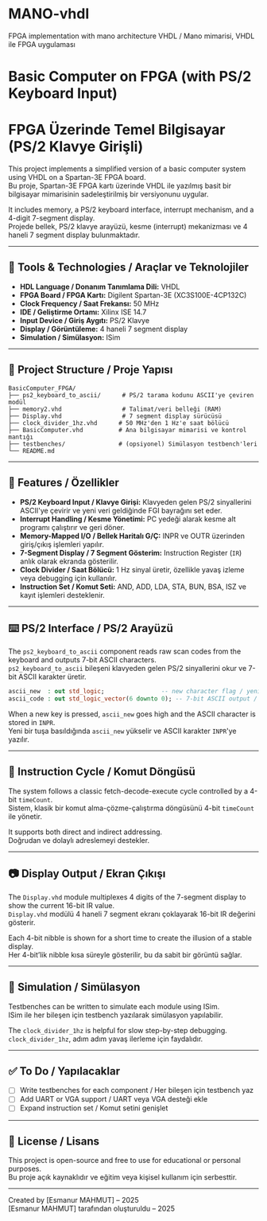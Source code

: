 # MANO-vhdl
FPGA implementation with mano architecture VHDL / Mano mimarisi, VHDL ile FPGA uygulaması

# Basic Computer on FPGA (with PS/2 Keyboard Input)  
# FPGA Üzerinde Temel Bilgisayar (PS/2 Klavye Girişli)

This project implements a simplified version of a basic computer system using VHDL on a Spartan-3E FPGA board.  
Bu proje, Spartan-3E FPGA kartı üzerinde VHDL ile yazılmış basit bir bilgisayar mimarisinin sadeleştirilmiş bir versiyonunu uygular.

It includes memory, a PS/2 keyboard interface, interrupt mechanism, and a 4-digit 7-segment display.  
Projede bellek, PS/2 klavye arayüzü, kesme (interrupt) mekanizması ve 4 haneli 7 segment display bulunmaktadır.

---

## 🧰 Tools & Technologies / Araçlar ve Teknolojiler

- **HDL Language / Donanım Tanımlama Dili:** VHDL  
- **FPGA Board / FPGA Kartı:** Digilent Spartan-3E (XC3S100E-4CP132C)  
- **Clock Frequency / Saat Frekansı:** 50 MHz  
- **IDE / Geliştirme Ortamı:** Xilinx ISE 14.7  
- **Input Device / Giriş Aygıtı:** PS/2 Klavye  
- **Display / Görüntüleme:** 4 haneli 7 segment display  
- **Simulation / Simülasyon:** ISim

---

## 📁 Project Structure / Proje Yapısı

```
BasicComputer_FPGA/
├── ps2_keyboard_to_ascii/      # PS/2 tarama kodunu ASCII'ye çeviren modül
├── memory2.vhd                 # Talimat/veri belleği (RAM)
├── Display.vhd                 # 7 segment display sürücüsü
├── clock_divider_1hz.vhd      # 50 MHz'den 1 Hz'e saat bölücü
├── BasicComputer.vhd          # Ana bilgisayar mimarisi ve kontrol mantığı
├── testbenches/               # (opsiyonel) Simülasyon testbench'leri
└── README.md
```

---

## 🔑 Features / Özellikler

- **PS/2 Keyboard Input / Klavye Girişi:** Klavyeden gelen PS/2 sinyallerini ASCII'ye çevirir ve yeni veri geldiğinde FGI bayrağını set eder.  
- **Interrupt Handling / Kesme Yönetimi:** PC yedeği alarak kesme alt programı çalıştırır ve geri döner.  
- **Memory-Mapped I/O / Bellek Haritalı G/Ç:** INPR ve OUTR üzerinden giriş/çıkış işlemleri yapılır.  
- **7-Segment Display / 7 Segment Gösterim:** Instruction Register (`IR`) anlık olarak ekranda gösterilir.  
- **Clock Divider / Saat Bölücü:** 1 Hz sinyal üretir, özellikle yavaş izleme veya debugging için kullanılır.  
- **Instruction Set / Komut Seti:** AND, ADD, LDA, STA, BUN, BSA, ISZ ve kayıt işlemleri desteklenir.

---

## ⌨️ PS/2 Interface / PS/2 Arayüzü

The `ps2_keyboard_to_ascii` component reads raw scan codes from the keyboard and outputs 7-bit ASCII characters.  
`ps2_keyboard_to_ascii` bileşeni klavyeden gelen PS/2 sinyallerini okur ve 7-bit ASCII karakter üretir.

```vhdl
ascii_new  : out std_logic;                -- new character flag / yeni karakter geldi bayrağı
ascii_code : out std_logic_vector(6 downto 0); -- 7-bit ASCII output / 7-bit ASCII çıktısı
```

When a new key is pressed, `ascii_new` goes high and the ASCII character is stored in `INPR`.  
Yeni bir tuşa basıldığında `ascii_new` yükselir ve ASCII karakter `INPR`'ye yazılır.

---

## 🔄 Instruction Cycle / Komut Döngüsü

The system follows a classic fetch-decode-execute cycle controlled by a 4-bit `timeCount`.  
Sistem, klasik bir komut alma-çözme-çalıştırma döngüsünü 4-bit `timeCount` ile yönetir.

It supports both direct and indirect addressing.  
Doğrudan ve dolaylı adreslemeyi destekler.

---

## 📷 Display Output / Ekran Çıkışı

The `Display.vhd` module multiplexes 4 digits of the 7-segment display to show the current 16-bit IR value.  
`Display.vhd` modülü 4 haneli 7 segment ekranı çoklayarak 16-bit IR değerini gösterir.

Each 4-bit nibble is shown for a short time to create the illusion of a stable display.  
Her 4-bit’lik nibble kısa süreyle gösterilir, bu da sabit bir görüntü sağlar.

---

## 🧪 Simulation / Simülasyon

Testbenches can be written to simulate each module using ISim.  
ISim ile her bileşen için testbench yazılarak simülasyon yapılabilir.

The `clock_divider_1hz` is helpful for slow step-by-step debugging.  
`clock_divider_1hz`, adım adım yavaş ilerleme için faydalıdır.

---

## ✅ To Do / Yapılacaklar

- [ ] Write testbenches for each component / Her bileşen için testbench yaz  
- [ ] Add UART or VGA support / UART veya VGA desteği ekle  
- [ ] Expand instruction set / Komut setini genişlet  

---

## 📜 License / Lisans

This project is open-source and free to use for educational or personal purposes.  
Bu proje açık kaynaklıdır ve eğitim veya kişisel kullanım için serbesttir.

---

Created by [Esmanur MAHMUT] – 2025  
[Esmanur MAHMUT] tarafından oluşturuldu – 2025
